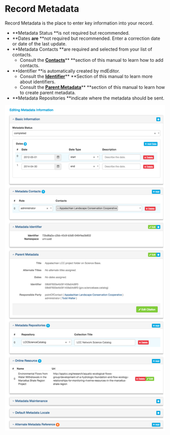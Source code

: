 # Record Metadata

Record Metadata is the place to enter key information into your record.

* **Metadata Status **is not required but recommended.
* **Dates **are** **not required but recommended. Enter a correction date or date of the last update.
* **Metadata Contacts **are required and selected from your list of contacts. 
  * Consult the [**Contacts**](/contacts.md)** **section of this manual to learn how to add contacts.
* **Identifier **is automatically created by mdEditor.
  * Consult the [**Identifier**](/record/edit/metadata/parent-metadata/identifier.md)** **Section of this manual to learn more about identifiers. 
  * Consult the [**Parent Metadata**](/record/edit/metadata/parent-metadata.md)** **section of this manual to learn how to create parent metadata.
* **Metadata Repositories **indicate where the metadata should be sent.

![](/assets/metadata_window.png)

